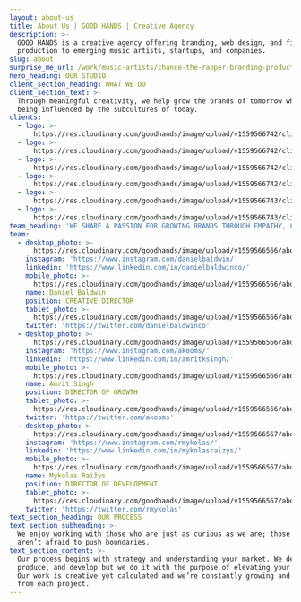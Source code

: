 ```yaml
---
layout: about-us
title: About Us | GOOD HANDS | Creative Agency
description: >-
  GOOD HANDS is a creative agency offering branding, web design, and film
  production to emerging music artists, startups, and companies.
slug: about
surprise_me_url: /work/music-artists/chance-the-rapper-branding-product-web-design/
hero_heading: OUR STUDIO
client_section_heading: WHAT WE DO
client_section_text: >-
  Through meaningful creativity, we help grow the brands of tomorrow who are
  being influenced by the subcultures of today.
clients:
  - logo: >-
      https://res.cloudinary.com/goodhands/image/upload/v1559566742/clients/client-logo-1_jze463.svg
  - logo: >-
      https://res.cloudinary.com/goodhands/image/upload/v1559566742/clients/client-logo-2_cjfhke.png
  - logo: >-
      https://res.cloudinary.com/goodhands/image/upload/v1559566742/clients/client-logo-3_ie1bhi.png
  - logo: >-
      https://res.cloudinary.com/goodhands/image/upload/v1559566742/clients/client-logo-4_qvdcwh.png
  - logo: >-
      https://res.cloudinary.com/goodhands/image/upload/v1559566743/clients/client-logo-5_se75dj.svg
  - logo: >-
      https://res.cloudinary.com/goodhands/image/upload/v1559566743/clients/client-logo-6_igzk1n.png
team_heading: 'WE SHARE A PASSION FOR GROWING BRANDS THROUGH EMPATHY, CURIOSITY, AND CAFFEINE'
team:
  - desktop_photo: >-
      https://res.cloudinary.com/goodhands/image/upload/v1559566566/about/about-daniel-baldwin-1280px_rduscc.jpg
    instagram: 'https://www.instagram.com/danielbaldwin/'
    linkedin: 'https://www.linkedin.com/in/danielbaldwinco/'
    mobile_photo: >-
      https://res.cloudinary.com/goodhands/image/upload/v1559566566/about/about-daniel-baldwin-360px_czjgqi.jpg
    name: Daniel Baldwin
    position: CREATIVE DIRECTOR
    tablet_photo: >-
      https://res.cloudinary.com/goodhands/image/upload/v1559566566/about/about-daniel-baldwin-768px_nvzdfm.jpg
    twitter: 'https://twitter.com/danielbaldwinco'
  - desktop_photo: >-
      https://res.cloudinary.com/goodhands/image/upload/v1559566566/about/about-amrit-singh-1280px_j1skd3.jpg
    instagram: 'https://www.instagram.com/akooms/'
    linkedin: 'https://www.linkedin.com/in/amritksingh/'
    mobile_photo: >-
      https://res.cloudinary.com/goodhands/image/upload/v1559566566/about/about-amrit-singh-360px_h99j4g.jpg
    name: Amrit Singh
    position: DIRECTOR OF GROWTH
    tablet_photo: >-
      https://res.cloudinary.com/goodhands/image/upload/v1559566566/about/about-amrit-singh-768px_mpwa6o.jpg
    twitter: 'https://twitter.com/akooms'
  - desktop_photo: >-
      https://res.cloudinary.com/goodhands/image/upload/v1559566567/about/about-mykolas-raizys-1280px_pbl7lp.jpg
    instagram: 'https://www.instagram.com/rmykolas/'
    linkedin: 'https://www.linkedin.com/in/mykolasraizys/'
    mobile_photo: >-
      https://res.cloudinary.com/goodhands/image/upload/v1559566567/about/about-mykolas-raizys-360px_lesfnv.jpg
    name: Mykolas Raižys
    position: DIRECTOR OF DEVELOPMENT
    tablet_photo: >-
      https://res.cloudinary.com/goodhands/image/upload/v1559566567/about/about-mykolas-raizys-768px_kmvrcy.jpg
    twitter: 'https://twitter.com/rmykolas'
text_section_heading: OUR PROCESS
text_section_subheading: >-
  We enjoy working with those who are just as curious as we are; those who
  aren’t afraid to push boundaries.
text_section_content: >-
  Our process begins with strategy and understanding your market. We design,
  produce, and develop but we do it with the purpose of elevating your brand.
  Our work is creative yet calculated and we’re constantly growing and learning
  from each project.
---
```


